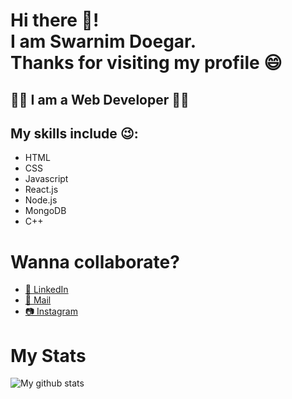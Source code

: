 # Hi there 🙋! <br> I am Swarnim Doegar.<br> Thanks for visiting my profile 😄

## 👨‍💻 I am a Web Developer 👨‍💻
## My skills include 😉:
* HTML 
* CSS 
* Javascript 
* React.js 
* Node.js 
* MongoDB 
* C++

# Wanna collaborate?
* <a href="https://www.linkedin.com/in/swarnim-doegar/">💼 LinkedIn </a>
* <a href="mailto:swarnimdoegar@gmail.com">📩 Mail <a>
* <a href="https://www.instagram.com/minraws404/">📷 Instagram </a>

# My Stats
![My github stats](https://github-readme-stats.vercel.app/api?username=SwarnimDoegar&show_icons=true&bg_color=45,0F2027,203A43,2C5364&theme=dark&text_color=dedede&hide_border=true&count_private=true&hide=stars)
